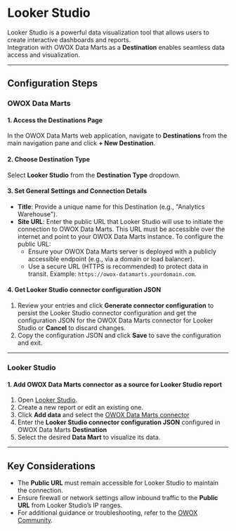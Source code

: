 # Looker Studio
Looker Studio is a powerful data visualization tool that allows users to create interactive dashboards and reports.  
Integration with OWOX Data Marts as a **Destination** enables seamless data access and visualization.

---

## Configuration Steps

### OWOX Data Marts

#### 1. Access the Destinations Page
In the OWOX Data Marts web application, navigate to **Destinations** from the main navigation pane and click **+ New Destination**.

#### 2. Choose Destination Type
Select **Looker Studio** from the **Destination Type** dropdown.  

#### 3. Set General Settings and Connection Details
- **Title**: Provide a unique name for this Destination (e.g., "Analytics Warehouse").
- **Site URL**: Enter the public URL that Looker Studio will use to initiate the connection to OWOX Data Marts. This URL must be accessible over the internet and point to your OWOX Data Marts instance. To configure the public URL:
    - Ensure your OWOX Data Marts server is deployed with a publicly accessible endpoint (e.g., via a domain or load balancer).
    - Use a secure URL (HTTPS is recommended) to protect data in transit. Example: `https://owox-datamarts.yourdomain.com`.  

#### 4. Get Looker Studio connector configuration JSON
1. Review your entries and click **Generate connector configuration** to persist the Looker Studio connector configuration and get the configuration JSON for the OWOX Data Marts connector for Looker Studio or **Cancel** to discard changes.
2. Copy the configuration JSON and click **Save** to save the configuration and exit.

---

### Looker Studio

#### 1. Add OWOX Data Marts connector as a source for Looker Studio report
1. Open [Looker Studio](https://lookerstudio.google.com/).
2. Create a new report or edit an existing one.
3. Click **Add data** and select the [OWOX Data Marts connector](https://datastudio.google.com/datasources/create?connectorId=OWOXDataMarts)
4. Enter the **Looker Studio connector configuration JSON** configured in OWOX Data Marts **Destination**
5. Select the desired **Data Mart** to visualize its data.

---

## Key Considerations
- The **Public URL** must remain accessible for Looker Studio to maintain the connection.
- Ensure firewall or network settings allow inbound traffic to the **Public URL** from Looker Studio’s IP ranges.
- For additional guidance or troubleshooting, refer to the [OWOX Community](https://github.com/OWOX/owox-data-marts/discussions).
